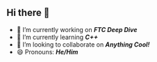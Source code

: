 ## Hi there 👋

- 🔭 I’m currently working on ***FTC Deep Dive***
- 🌱 I’m currently learning ***C++***
- 👯 I’m looking to collaborate on ***Anything Cool!***
- 😄 Pronouns: ***He/Him***
